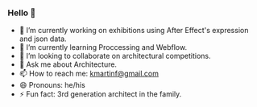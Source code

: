 ### Hello 👋

- 🔭 I’m currently working on exhibitions using After Effect's expression and json data.
- 🌱 I’m currently learning Proccessing and Webflow.
- 👯 I’m looking to collaborate on architectural competitions.
- 💬 Ask me about Architecture.
- 📫 How to reach me: kmartinf@gmail.com
- 😄 Pronouns: he/his
- ⚡ Fun fact: 3rd generation architect in the family.
